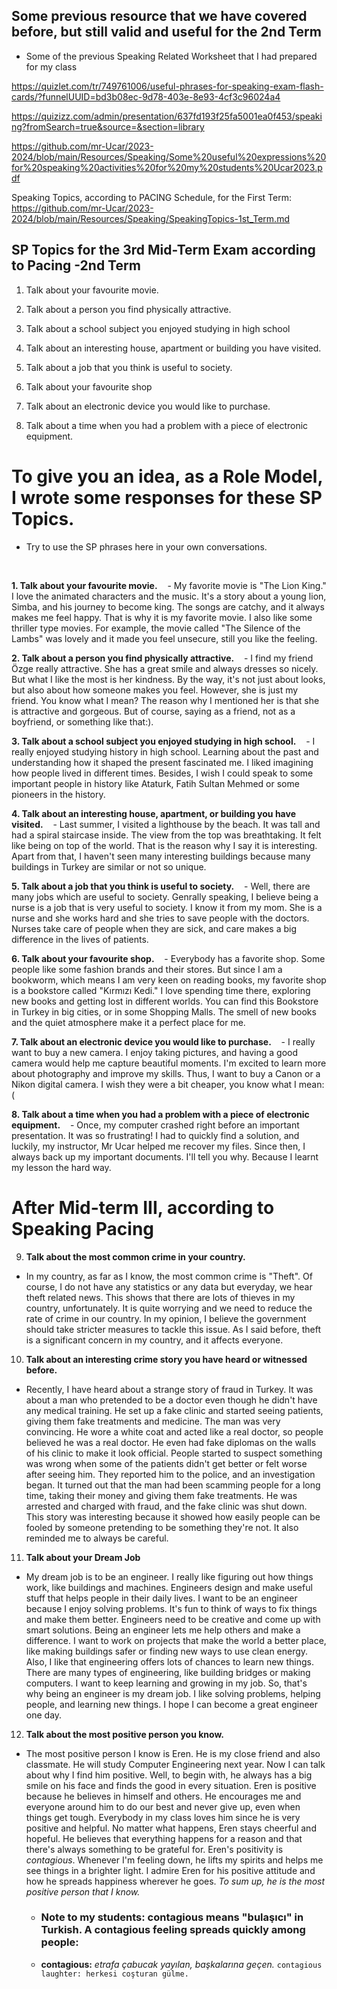 
## Some previous resource that we have covered before, but still valid and useful for the 2nd Term

- Some of the previous Speaking Related Worksheet that I had prepared for my class

https://quizlet.com/tr/749761006/useful-phrases-for-speaking-exam-flash-cards/?funnelUUID=bd3b08ec-9d78-403e-8e93-4cf3c96024a4

https://quizizz.com/admin/presentation/637fd193f25fa5001ea0f453/speaking?fromSearch=true&source=&section=library

https://github.com/mr-Ucar/2023-2024/blob/main/Resources/Speaking/Some%20useful%20expressions%20for%20speaking%20activities%20for%20my%20students%20Ucar2023.pdf

Speaking Topics, according to PACING Schedule, for the First Term:
https://github.com/mr-Ucar/2023-2024/blob/main/Resources/Speaking/SpeakingTopics-1st_Term.md

## SP Topics for the 3rd Mid-Term Exam according to Pacing -2nd Term

1. Talk about your favourite movie.
   
2. Talk about a person you find physically attractive.

3. Talk about a school subject you enjoyed studying in high
school

4. Talk about an interesting house, apartment or building you
have visited.

6. Talk about a job that you think is useful to
society.

7. Talk about your favourite shop

8. Talk about an electronic device you would like to
purchase.

8. Talk about a time when you had a problem with a
piece of electronic equipment.

# To give you an idea, as a Role Model, I wrote some responses for these SP Topics. 
- Try to use the SP phrases here in your own conversations.

</br>

**1. Talk about your favourite movie.**
   - My favorite movie is "The Lion King." I love the animated characters and the music. It's a story about a young lion, Simba, and his journey to become king. The songs are catchy, and it always makes me feel happy. That is why it is my favorite movie. I also like some thriller type movies. For example, the movie called "The Silence of the Lambs" was lovely and it made you feel unsecure, still you like the feeling.

**2. Talk about a person you find physically attractive.**
   - I find my friend Özge really attractive. She has a great smile and always dresses so nicely. But what I like the most is her kindness. By the way, it's not just about looks, but also about how someone makes you feel. However, she is just my friend. You know what I mean? The reason why I mentioned her is that she is attractive and gorgeous. But of course, saying as a friend, not as a boyfriend, or something like that:).

**3. Talk about a school subject you enjoyed studying in high school.**
   - I really enjoyed studying history in high school. Learning about the past and understanding how it shaped the present fascinated me. I liked imagining how people lived in different times. Besides, I wish I could speak to some important people in history like Ataturk, Fatih Sultan Mehmed or some pioneers in the history.

**4. Talk about an interesting house, apartment, or building you have visited.**
   - Last summer, I visited a lighthouse by the beach. It was tall and had a spiral staircase inside. The view from the top was breathtaking. It felt like being on top of the world. That is the reason why I say it is interesting. Apart from that, I haven't seen many interesting buildings because many buildings in Turkey are similar or not so unique.

**5. Talk about a job that you think is useful to society.**
   - Well, there are many jobs which are useful to society. Genrally speaking, I believe being a nurse is a job that is very useful to society. I know it from my mom. She is a nurse and she works hard and she tries to save people with the doctors. Nurses take care of people when they are sick, and care makes a big difference in the lives of patients.

**6. Talk about your favourite shop.**
   - Everybody has a favorite shop. Some people like some fashion brands and their stores. But since I am a bookworm, which means I am very keen on reading books, my favorite shop is a bookstore called "Kırmızı Kedi." I love spending time there, exploring new books and getting lost in different worlds. You can find this Bookstore in Turkey in big cities, or in some Shopping Malls. The smell of new books and the quiet atmosphere make it a perfect place for me. 

**7. Talk about an electronic device you would like to purchase.**
   - I really want to buy a new camera. I enjoy taking pictures, and having a good camera would help me capture beautiful moments. I'm excited to learn more about photography and improve my skills. Thus, I want to buy a Canon or a Nikon digital camera. I wish they were a bit cheaper, you know what I mean:(

**8. Talk about a time when you had a problem with a piece of electronic equipment.**
   - Once, my computer crashed right before an important presentation. It was so frustrating! I had to quickly find a solution, and luckily, my instructor, Mr Ucar helped me recover my files. Since then, I always back up my important documents. I'll tell you why. Because I learnt my lesson the hard way.

# After Mid-term III, according to Speaking Pacing

9. **Talk about the most common crime in your country.**

- In my country, as far as I know, the most common crime is "Theft". Of course, I do not have any statistics or any data but everyday, we hear theft related news. This shows that there are lots of thieves in my country, unfortunately. It is quite worrying and we need to reduce the rate of crime in our country. In my opinion, I believe the government should take stricter measures to tackle this issue. As I said before, theft is a significant concern in my country, and it affects everyone.

10. **Talk about an interesting crime story you have heard or witnessed before.**

- Recently, I have heard about a strange story of fraud in Turkey. It was about a man who pretended to be a doctor even though he didn't have any medical training. He set up a fake clinic and started seeing patients, giving them fake treatments and medicine.
The man was very convincing. He wore a white coat and acted like a real doctor, so people believed he was a real doctor. He even had fake diplomas on the walls of his clinic to make it look official.
People started to suspect something was wrong when some of the patients didn't get better or felt worse after seeing him. They reported him to the police, and an investigation began.
It turned out that the man had been scamming people for a long time, taking their money and giving them fake treatments. He was arrested and charged with fraud, and the fake clinic was shut down.
This story was interesting because it showed how easily people can be fooled by someone pretending to be something they're not. It also reminded me to always be careful.


11. **Talk about your Dream Job** 

- My dream job is to be an engineer. I really like figuring out how things work, like buildings and machines. Engineers design and make useful stuff that helps people in their daily lives.
I want to be an engineer because I enjoy solving problems. It's fun to think of ways to fix things and make them better. Engineers need to be creative and come up with smart solutions.
Being an engineer lets me help others and make a difference. I want to work on projects that make the world a better place, like making buildings safer or finding new ways to use clean energy.
Also, I like that engineering offers lots of chances to learn new things. There are many types of engineering, like building bridges or making computers. I want to keep learning and growing in my job.
So, that's why being an engineer is my dream job. I like solving problems, helping people, and learning new things. I hope I can become a great engineer one day.


12. **Talk about the most positive person you know.**
    
- The most positive person I know is Eren. He is my close friend and also classmate. He will study Computer Engineering next year. Now I can talk about why I find him positive. Well, to begin with, he always has a big smile on his face and finds the good in every situation.
Eren is positive because he believes in himself and others. He encourages me and everyone around him to do our best and never give up, even when things get tough. Everybody in my class loves him since he is very positive and helpful. 
No matter what happens, Eren stays cheerful and hopeful. He believes that everything happens for a reason and that there's always something to be grateful for.
Eren's positivity is _contagious_. Whenever I'm feeling down, he lifts my spirits and helps me see things in a brighter light.
I admire Eren for his positive attitude and how he spreads happiness wherever he goes. _To sum up, he is the most positive person that I know._

  - ### Note to my students: contagious means "bulaşıcı" in Turkish. A **contagious** feeling spreads quickly among people: 
  - **contagious:** _etrafa çabucak yayılan, başkalarına geçen._
````contagious laughter: herkesi coşturan gülme.````

